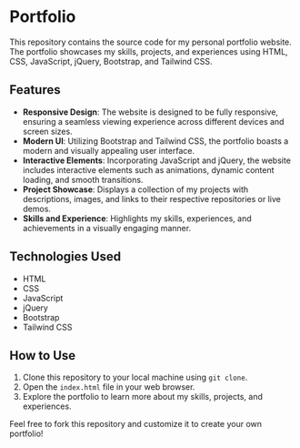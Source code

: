 #  Portfolio

This repository contains the source code for my personal portfolio website. The portfolio showcases my skills, projects, and experiences using HTML, CSS, JavaScript, jQuery, Bootstrap, and Tailwind CSS.

## Features

- **Responsive Design**: The website is designed to be fully responsive, ensuring a seamless viewing experience across different devices and screen sizes.
- **Modern UI**: Utilizing Bootstrap and Tailwind CSS, the portfolio boasts a modern and visually appealing user interface.
- **Interactive Elements**: Incorporating JavaScript and jQuery, the website includes interactive elements such as animations, dynamic content loading, and smooth transitions.
- **Project Showcase**: Displays a collection of my projects with descriptions, images, and links to their respective repositories or live demos.
- **Skills and Experience**: Highlights my skills, experiences, and achievements in a visually engaging manner.

## Technologies Used

- HTML
- CSS
- JavaScript
- jQuery
- Bootstrap
- Tailwind CSS

## How to Use

1. Clone this repository to your local machine using `git clone`.
2. Open the `index.html` file in your web browser.
3. Explore the portfolio to learn more about my skills, projects, and experiences.

Feel free to fork this repository and customize it to create your own portfolio!
